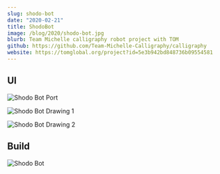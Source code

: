 ```yaml
---
slug: shodo-bot
date: "2020-02-21"
title: ShodoBot
image: /blog/2020/shodo-bot.jpg
blurb: Team Michelle calligraphy robot project with TOM
github: https://github.com/Team-Michelle-Calligraphy/calligraphy
website: https://tomglobal.org/project?id=5e3b942bd848736b09554581
---
```


## UI

![Shodo Bot Port](/blog/2020/shodo-bot/shodo-1-port.png)

![Shodo Bot Drawing 1](/blog/2020/shodo-bot/shodo-2-draw.png)

![Shodo Bot Drawing 2](/blog/2020/shodo-bot/shodo-3-draw.png)

## Build

![Shodo Bot](/blog/2020/shodo-bot/shodo-bot.jpg)